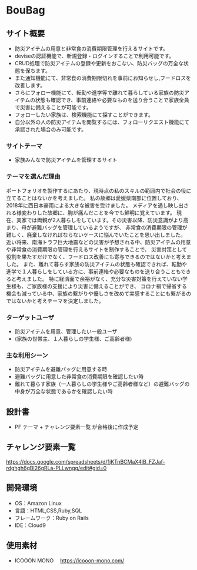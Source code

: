 # BouBag

## サイト概要

- 防災アイテムの用意と非常食の消費期限管理を行えるサイトです。
- deviseの認証機能で、新規登録・ログインすることで利用可能です。
- CRUD処理で防災アイテムの登録や更新をおこない、防災バッグの万全な状態を保ちます。
- また通知機能にて、非常食の消費期限切れを事前にお知らせし,フードロスを改善します。
- さらにフォロー機能にて、転勤や進学等で離れて暮らしている家族の防災アイテムの状態も確認でき、事前連絡や必要なものを送り合うことで家族全員で災害に備えることが可能です。
- フォローしたい家族は、検索機能にて探すことができます。
- 自分以外の人の防災アイテムを閲覧するには、フォローリクエスト機能にて承認された場合のみ可能です。


### サイトテーマ

- 家族みんなで防災アイテムを管理するサイト

### テーマを選んだ理由

ポートフォリオを製作するにあたり、現時点の私のスキルの範囲内で社会の役に立てることはないかを考えました。
私の故郷は愛媛県南部に位置しており、2018年に西日本豪雨による大きな被害を受けました。
メディアを通し映し出される様変わりした故郷に、胸が痛んだことを今でも鮮明に覚えています。
現在、実家では両親が2人暮らしをしています。その災害以降、防災意識がより高まり、母が避難バッグを管理しているようですが、
非常食の消費期限の管理が難しく、廃棄しなければならないケースに悩んでいたことを思い出しました。
近い将来、南海トラフ巨大地震などの災害が予想される中、防災アイテムの用意や非常食の消費期限の管理を行えるサイトを制作することで、
災害対策として役割を果たすだけでなく、フードロス改善にも寄与できるのではないかと考えました。
また、離れて暮らす家族の防災アイテムの状態も確認できれば、転勤や進学で１人暮らしをしている方に、事前連絡や必要なものを送り合うこともできると考えました。
特に経済面で余裕がなく、充分な災害対策を行えていない学生様も、ご家族様の支援により災害に備えることができ、
コロナ禍で帰省する機会も減っている中、家族の繋がりや優しさを改めて実感することにも繋がるのではないかと考えテーマを決定しました。

### ターゲットユーザ

- 防災アイテムを用意、管理したい一般ユーザ
- (家族の世帯主、１人暮らしの学生様、ご高齢者様)

### 主な利用シーン

- 防災アイテムを避難バッグに用意する時
- 避難バッグに用意した非常食の消費期限を確認したい時
- 離れて暮らす家族（一人暮らしの学生様やご高齢者様など）の避難バッグの中身が万全な状態であるかを確認したい時

## 設計書

- PF テーマ + チャレンジ要素一覧 が合格後に作成予定

## チャレンジ要素一覧

https://docs.google.com/spreadsheets/d/1jKTnBCMaX4IB_FZJaf-rdghgh6gBl26gRLa-PLLwngg/edit#gid=0

## 開発環境

- OS：Amazon Linux
- 言語：HTML,CSS,Ruby,SQL
- フレームワーク：Ruby on Rails
- IDE：Cloud9

## 使用素材

- ICOOON MONO 　https://icooon-mono.com/
